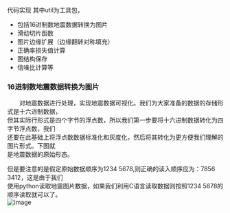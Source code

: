 代码实现
其中util为工具包，
* 包括16进制数地震数据转换为图片 <br>
* 滑动切片函数
* 图片边缘扩展（边缘翻转对称填充）
* 正确率损失值计算
* 图结构保存
* 信噪比计算等

### 16进制数地震数据转换为图片
　　对地震数据进行处理，实现地震数据可视化。我们为大家准备的数据的存储形式是十六进制数据，<br>
但其实际行形式是四个字节的浮点数，所以我们第一步要将十六进制数据转化为四字节浮点数，我们  <br>
还要在此基础上将浮点数数据标准化和灰度化，然后将其转化为更方便我们理解的图片形式。下图就 <br>
是地震数据的原始形态。 <br>

但是要注意的是假定原始数据顺序为1234 5678,则正确的读入顺序应为：7856 3412，这是由于我们 <br>
使用python读取地震图片数据，如果我们利用C语言读取数据则按照1234 5678的顺序读取就可以了。<br>
![image](https://github.com/lulu-313/DNN_Denoising/blob/master/image/%E5%8E%9F%E6%95%B0%E6%8D%AE.png)<br> 
